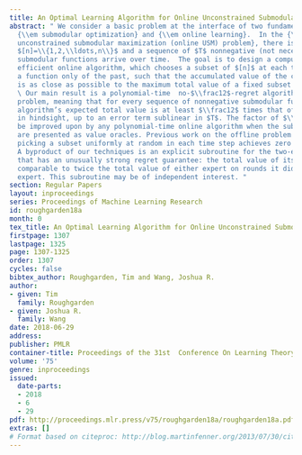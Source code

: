 ```yaml
---
title: An Optimal Learning Algorithm for Online Unconstrained Submodular Maximization
abstract: " We consider a basic problem at the interface of two fundamental fields:
  {\\em submodular optimization} and {\\em online learning}.  In the {\\em online
  unconstrained submodular maximization (online USM) problem}, there is a universe
  $[n]=\\{1,2,\\ldots,n\\}$ and a sequence of $T$ nonnegative (not necessarily monotone)
  submodular functions arrive over time.  The goal is to design a computationally
  efficient online algorithm, which chooses a subset of $[n]$ at each time step as
  a function only of the past, such that the accumulated value of the chosen subsets
  is as close as possible to the maximum total value of a fixed subset in hindsight.
  \ Our main result is a polynomial-time  no-$\\frac12$-regret algorithm for this
  problem, meaning that for every sequence of nonnegative submodular functions, the
  algorithm’s expected total value is at least $\\frac12$ times that of the best subset
  in hindsight, up to an error term sublinear in $T$. The factor of $\\tfrac 12$ cannot
  be improved upon by any polynomial-time online algorithm when the submodular functions
  are presented as value oracles. Previous work on the offline problem implies that
  picking a subset uniformly at random in each time step achieves zero $\\frac14$-regret.
  A byproduct of our techniques is an explicit subroutine for the two-experts problem
  that has an unusually strong regret guarantee: the total value of its choices is
  comparable to twice the total value of either expert on rounds it did not pick that
  expert. This subroutine may be of independent interest. "
section: Regular Papers
layout: inproceedings
series: Proceedings of Machine Learning Research
id: roughgarden18a
month: 0
tex_title: An Optimal Learning Algorithm for Online Unconstrained Submodular Maximization
firstpage: 1307
lastpage: 1325
page: 1307-1325
order: 1307
cycles: false
bibtex_author: Roughgarden, Tim and Wang, Joshua R.
author:
- given: Tim
  family: Roughgarden
- given: Joshua R.
  family: Wang
date: 2018-06-29
address: 
publisher: PMLR
container-title: Proceedings of the 31st  Conference On Learning Theory
volume: '75'
genre: inproceedings
issued:
  date-parts:
  - 2018
  - 6
  - 29
pdf: http://proceedings.mlr.press/v75/roughgarden18a/roughgarden18a.pdf
extras: []
# Format based on citeproc: http://blog.martinfenner.org/2013/07/30/citeproc-yaml-for-bibliographies/
---
```


